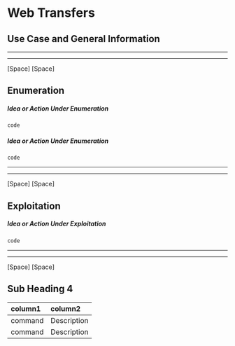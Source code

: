# Web Transfers

## Use Case and General Information


---
---
[Space]
[Space]
## Enumeration

#####  Idea or Action Under Enumeration
```
code
```

#####  Idea or Action Under Enumeration
```
code
```


___
---
[Space]
[Space]
## Exploitation


#####  Idea or Action Under Exploitation
```
code
```


---
---
[Space]
[Space]
## Sub Heading 4
| column1| column2|
|:---|:---|
|command| Description|
|command| Description|
